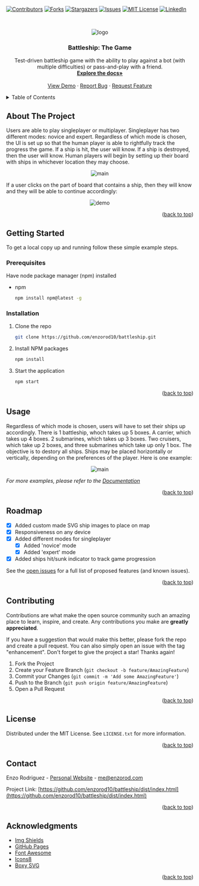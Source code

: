 <a name="readme-top"></a>

[![Contributors][contributors-shield]][contributors-url]
[![Forks][forks-shield]][forks-url]
[![Stargazers][stars-shield]][stars-url]
[![Issues][issues-shield]][issues-url]
[![MIT License][license-shield]][license-url]
[![LinkedIn][linkedin-shield]][linkedin-url]

<!-- PROJECT LOGO -->
<br />
<div align="center">
  
  ![logo](https://user-images.githubusercontent.com/93365813/193445167-8271814f-4dc1-4475-bd49-dcabc46b3239.png)


<h3 align="center">Battleship: The Game</h3>

  <p align="center">
    Test-driven battleship game with the ability to play against a bot (with multiple difficulties) or pass-and-play with a friend.
    <br />
    <a href="https://github.com/enzorod10/battleship"><strong>Explore the docs»</strong></a>
    <br />
    <br />
    <a href="https://enzorod10.github.io/battleship/dist/index.html">View Demo</a>
    ·
    <a href="https://github.com/enzorod10/battleship/issues">Report Bug</a>
    ·
    <a href="https://github.com/enzorod10/battleship/issues">Request Feature</a>
  </p>
</div>

<!-- TABLE OF CONTENTS -->
<details>
  <summary>Table of Contents</summary>
  <ol>
    <li>
      <a href="#about-the-project">About The Project</a>
    </li>
    <li>
      <a href="#getting-started">Getting Started</a>
      <ul>
        <li><a href="#prerequisites">Prerequisites</a></li>
        <li><a href="#installation">Installation</a></li>
      </ul>
    </li>
    <li><a href="#usage">Usage</a></li>
    <li><a href="#roadmap">Roadmap</a></li>
    <li><a href="#contributing">Contributing</a></li>
    <li><a href="#license">License</a></li>
    <li><a href="#contact">Contact</a></li>
    <li><a href="#acknowledgments">Acknowledgments</a></li>
  </ol>
</details>



<!-- ABOUT THE PROJECT -->
## About The Project

Users are able to play singleplayer or multiplayer. Singleplayer has two different modes: novice and expert. Regardless of which mode is chosen, the UI is set up so that the human player is able to rightfully track the progress the game. If a ship is hit, the user will know. If a ship is destroyed, then the user will know. Human players will begin by setting up their board with ships in whichever location they may choose.

<div align='center'>

![main](https://user-images.githubusercontent.com/93365813/193445300-96602bb4-77d7-4fb5-8ace-59c4a22976bf.png)
  
 </div>
 
 
If a user clicks on the part of board that contains a ship, then they will know and they will be able to continue accordingly:

<div align='center'>

![demo](https://user-images.githubusercontent.com/93365813/193446219-26fc6682-808b-4f85-ae1d-1514ca4c6561.png)

</div>

<p align="right">(<a href="#readme-top">back to top</a>)</p>


<!-- GETTING STARTED -->
## Getting Started

To get a local copy up and running follow these simple example steps.

### Prerequisites

Have node package manager (npm) installed
* npm
  ```sh
  npm install npm@latest -g
  ```

### Installation

1. Clone the repo
   ```sh
   git clone https://github.com/enzorod10/battleship.git
   ```
2. Install NPM packages
   ```sh
   npm install
   ```
3. Start the application
   ```sh
   npm start
   ```

<p align="right">(<a href="#readme-top">back to top</a>)</p>



<!-- USAGE EXAMPLES -->
## Usage

Regardless of which mode is chosen, users will have to set their ships up accordingly. There is 1 battleship, whoch takes up 5 boxes. A carrier, which takes up 4 boxes. 2 submarines, which takes up 3 boxes. Two cruisers, which take up 2 boxes, and three submarines which take up only 1 box. The objective is to destory all ships. Ships may be placed horizontally or vertically, depending on the preferences of the player. Here is one example:

<div align='center'>

![main](https://user-images.githubusercontent.com/93365813/193446032-ccc4e1e9-23a8-48f4-8157-370ede83351f.png)
  
</div>

_For more examples, please refer to the [Documentation](https://github.com/enzorod10/battleship.git)_

<p align="right">(<a href="#readme-top">back to top</a>)</p>



<!-- ROADMAP -->
## Roadmap

- [x] Added custom made SVG ship images to place on map
- [x] Responsiveness on any device
- [x] Added different modes for singleplayer
  - [x] Added 'novice' mode
  - [x] Added 'expert' mode
- [x] Added ships hit/sunk indicator to track game progression

See the [open issues](https://github.com/enzorod10/battleship/issues) for a full list of proposed features (and known issues).

<p align="right">(<a href="#readme-top">back to top</a>)</p>



<!-- CONTRIBUTING -->
## Contributing

Contributions are what make the open source community such an amazing place to learn, inspire, and create. Any contributions you make are **greatly appreciated**.

If you have a suggestion that would make this better, please fork the repo and create a pull request. You can also simply open an issue with the tag "enhancement".
Don't forget to give the project a star! Thanks again!

1. Fork the Project
2. Create your Feature Branch (`git checkout -b feature/AmazingFeature`)
3. Commit your Changes (`git commit -m 'Add some AmazingFeature'`)
4. Push to the Branch (`git push origin feature/AmazingFeature`)
5. Open a Pull Request

<p align="right">(<a href="#readme-top">back to top</a>)</p>



<!-- LICENSE -->
## License

Distributed under the MIT License. See `LICENSE.txt` for more information.

<p align="right">(<a href="#readme-top">back to top</a>)</p>



<!-- CONTACT -->
## Contact

Enzo Rodriguez - [Personal Website](https://enzorod.com) - me@enzorod.com

Project Link: [https://github.com/enzorod10/battleship/dist/index.html](https://github.com/enzorod10/battleship/dist/index.html)

<p align="right">(<a href="#readme-top">back to top</a>)</p>



<!-- ACKNOWLEDGMENTS -->
## Acknowledgments

* [Img Shields](https://shields.io)
* [GitHub Pages](https://pages.github.com)
* [Font Awesome](https://fontawesome.com)
* [Icons8](https://icons8.com/)
* [Boxy SVG](https://boxy-svg.com/)

<p align="right">(<a href="#readme-top">back to top</a>)</p>



<!-- MARKDOWN LINKS & IMAGES -->
<!-- https://www.markdownguide.org/basic-syntax/#reference-style-links -->
[contributors-shield]: https://img.shields.io/github/contributors/enzorod10/battleship.svg?style=for-the-badge
[contributors-url]: https://github.com/enzorod10/battleship/graphs/contributors
[forks-shield]: https://img.shields.io/github/forks/enzorod10/battleship.svg?style=for-the-badge
[forks-url]: https://github.com/enzorod10/battleship/network/members
[stars-shield]: https://img.shields.io/github/stars/enzorod10/battleship.svg?style=for-the-badge
[stars-url]: https://github.com/enzorod10/battleship/stargazers
[issues-shield]: https://img.shields.io/github/issues/enzorod10/battleship.svg?style=for-the-badge
[issues-url]: https://github.com/enzorod10/battleship/issues
[license-shield]: https://img.shields.io/github/license/enzorod10/battleship.svg?style=for-the-badge
[license-url]: https://github.com/enzorod10/battleship/blob/main/LICENSE
[linkedin-shield]: https://img.shields.io/badge/-LinkedIn-black.svg?style=for-the-badge&logo=linkedin&colorB=555
[linkedin-url]: https://linkedin.com/in/enzo-rod
[product-screenshot]: images/screenshot.png
